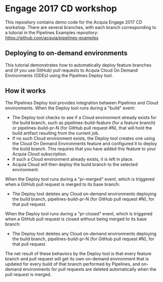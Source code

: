 # Engage 2017 CD workshop

This repository contains demo code for the Acquia Engage 2017 CD workshop. There are several branches, with each branch corresponding to a tutorial in the Pipelines Examples repository: https://github.com/acquia/pipelines-examples

## Deploying to on-demand environments

This tutorial demonstrates how to automatically deploy feature
branches and (if you use GitHub) pull requests to Acquia Cloud On
Demand Environments (ODEs) using the Pipelines Deploy tool.

## How it works
The Pipelines Deploy tool provides integration between Pipelines and
Cloud environments. When the Deploy tool runs during a "build" event:

* The Deploy tool checks to see if a Cloud environment already exists
  for the build branch, such as pipelines-build-feature (for a feature
  branch) or pipelines-build-pr-N (for GitHub pull request #N), that
  will hold the build artifact resulting from the current job.
* If no such Cloud environment exists, the Deploy tool creates one
  using the Cloud On Demand Environments feature and configured it to
  deploy the build branch. This requires that you have added this
  feature to your Acquia Cloud subscription.
* If such a Cloud environment already exists, it is left in place.
* Acquia Cloud will then deploy the build branch to the selected
  environment.

When the Deploy tool runs during a "pr-merged" event, which is triggered
when a GitHub pull request is merged to its base branch:

* The Deploy tool deletes any Cloud on-demand environments deploying
  the build branch, pipelines-build-pr-N (for GitHub pull request #N),
  for that pull request.

When the Deploy tool runs during a "pr-closed" event, which is triggered
when a GitHub pull request is closed without being merged to its base branch:

* The Deploy tool deletes any Cloud on-demand environments deploying
  the build branch, pipelines-build-pr-N (for GitHub pull request #N),
  for that pull request.

The net result of these behaviors by the Deploy tool is that every
feature branch and pull request will get its own on-demand environment
that is updated for every build of that branch performed by Pipelines,
and on-demand environments for pull requests are deleted automatically
when the pull request is merged.
